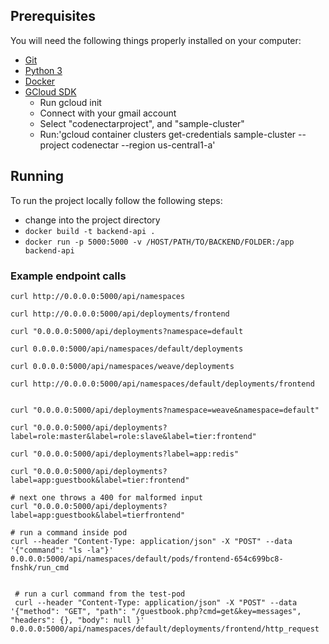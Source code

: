 ## Prerequisites

You will need the following things properly installed on your computer:

* [Git](http://git-scm.com/)
* [Python 3](https://www.python.org/)
* [Docker](https://www.docker.com/)
* [GCloud SDK](https://cloud.google.com/sdk/)
    * Run gcloud init
    * Connect with your gmail account
    * Select "codenectarproject", and "sample-cluster"
    * Run:'gcloud container clusters get-credentials sample-cluster --project codenectar --region us-central1-a'
    

## Running

To run the project locally follow the following steps:

* change into the project directory
* `docker build -t backend-api .`
* `docker run -p 5000:5000 -v /HOST/PATH/TO/BACKEND/FOLDER:/app backend-api`


### Example endpoint calls
```
curl http://0.0.0.0:5000/api/namespaces

curl http://0.0.0.0:5000/api/deployments/frontend

curl "0.0.0.0:5000/api/deployments?namespace=default

curl 0.0.0.0:5000/api/namespaces/default/deployments

curl 0.0.0.0:5000/api/namespaces/weave/deployments

curl http://0.0.0.0:5000/api/namespaces/default/deployments/frontend


curl "0.0.0.0:5000/api/deployments?namespace=weave&namespace=default"

curl "0.0.0.0:5000/api/deployments?label=role:master&label=role:slave&label=tier:frontend"

curl "0.0.0.0:5000/api/deployments?label=app:redis"

curl "0.0.0.0:5000/api/deployments?label=app:guestbook&label=tier:frontend"

# next one throws a 400 for malformed input
curl "0.0.0.0:5000/api/deployments?label=app:guestbook&label=tierfrontend"

# run a command inside pod
curl --header "Content-Type: application/json" -X "POST" --data '{"command": "ls -la"}' 0.0.0.0:5000/api/namespaces/default/pods/frontend-654c699bc8-fnshk/run_cmd

 
 # run a curl command from the test-pod
 curl --header "Content-Type: application/json" -X "POST" --data '{"method": "GET", "path": "/guestbook.php?cmd=get&key=messages", "headers": {}, "body": null }'  0.0.0.0:5000/api/namespaces/default/deployments/frontend/http_request
```

 